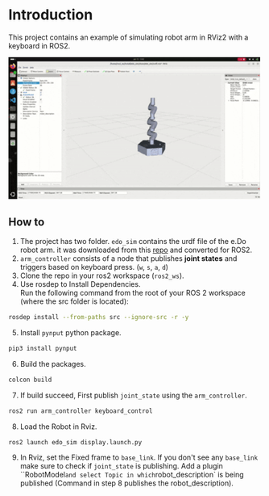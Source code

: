 # Introduction
This project contains an example of simulating robot arm in RViz2 with a keyboard in ROS2.

<img src="doc/demo.gif" width="500">

## How to
1. The project has two folder. `edo_sim` contains the urdf file of the e.Do robot arm. it was downloaded from this [repo](https://github.com/Comau/eDO_description) and converted for ROS2.
2. `arm_controller` consists of a node that publishes **joint states** and triggers based on keyboard press. (`w`, `s`, `a`, `d`)
3. Clone the repo in your ros2 workspace (`ros2_ws`).
4. Use rosdep to Install Dependencies. \
Run the following command from the root of your ROS 2 workspace (where the src folder is located):
```bash
rosdep install --from-paths src --ignore-src -r -y
```
5. Install `pynput` python package.
```bash
pip3 install pynput
```

6. Build the packages.
```bash
colcon build
```

7. If build succeed, First publish `joint_state` using the `arm_controller`.
```bash
ros2 run arm_controller keyboard_control
```

8. Load the Robot in Rviz.
```bash
ros2 launch edo_sim display.launch.py
```

9. In Rviz, set the Fixed frame to `base_link`. If you don't see any `base_link` make sure to check if `joint_state` is publishing. Add a plugin ``RobotModel` and select Topic in which `robot_description` is being published (Command in step 8 publishes the robot_description).